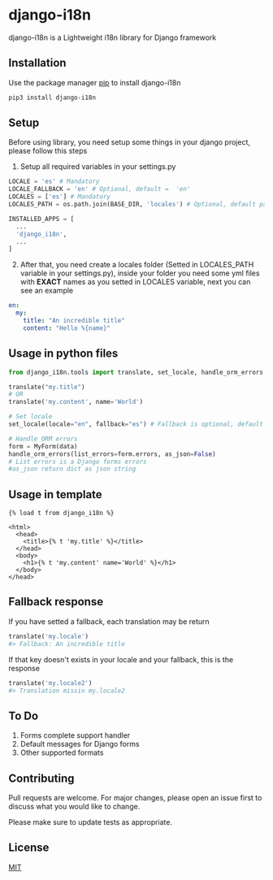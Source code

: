 
# django-i18n

django-i18n is a Lightweight i18n library for Django framework

## Installation

Use the package manager [pip](https://pypi.org/) to install django-i18n

```bash
pip3 install django-i18n
```

## Setup
Before using library, you need setup some things in your django project, please follow this steps
1. Setup all required variables in your settings.py
  ```python
  LOCALE = 'es' # Mandatory
  LOCALE_FALLBACK = 'en' # Optional, default =  'en'
  LOCALES = ['es'] # Mandatory
  LOCALES_PATH = os.path.join(BASE_DIR, 'locales') # Optional, default path './locales' folder

  INSTALLED_APPS = [
    ...
    'django_i18n',
    ...
  ]
  ```

2. After that, you need create a locales folder (Setted in LOCALES_PATH variable in your settings.py), inside your folder you need some yml files with **EXACT** names as you setted in LOCALES variable, next you can see an example
  ```yaml
  en:
    my:
      title: "An incredible title"
      content: "Hello %{name}"
  ```
## Usage in python files

```python
from django_i18n.tools import translate, set_locale, handle_orm_errors

translate("my.title")
# OR
translate('my.content', name='World')

# Set locale
set_locale(locale="en", fallback="es") # Fallback is optional, default value is 'en'

# Handle ORM errors
form = MyForm(data)
handle_orm_errors(list_errors=form.errors, as_json=False)
# List errors is a Django forms errors
#as_json return dict as json string
```

## Usage in template
```jinja2
{% load t from django_i18n %}

<html>
  <head>
    <title>{% t 'my.title' %}</title>
  </head>
  <body>
    <h1>{% t 'my.content' name='World' %}</h1>
  </body>
</head>
 ```
## Fallback response
If you have setted a fallback, each translation may be return
```python
translate('my.locale')
#> Fallback: An incredible title
```

If that key doesn't exists in your locale and your fallback, this is the response
```python
translate('my.locale2')
#> Translation missin my.locale2
```

## To Do
1. Forms complete support handler
2. Default messages for Django forms
3. Other supported formats

## Contributing
Pull requests are welcome. For major changes, please open an issue first to discuss what you would like to change.

Please make sure to update tests as appropriate.

## License
[MIT](https://choosealicense.com/licenses/mit/)